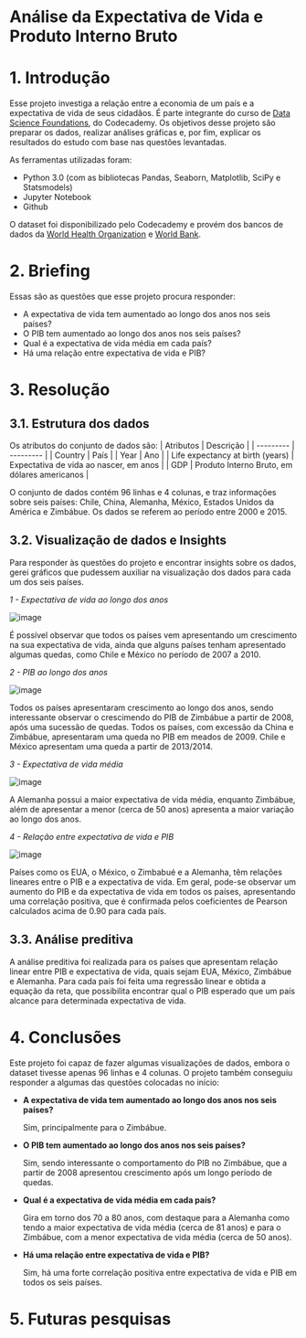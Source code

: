 # Análise da Expectativa de Vida e Produto Interno Bruto
# 1. Introdução
Esse projeto investiga a relação entre a economia de um país e a expectativa de vida de seus cidadãos. É parte integrante do curso de [Data Science Foundations](https://www.codecademy.com/enrolled/paths/data-science-foundations), do Codecademy. Os objetivos desse projeto são preparar os dados, realizar análises gráficas e, por fim, explicar os resultados do estudo com base nas questões levantadas.

As ferramentas utilizadas foram:
- Python 3.0 (com as bibliotecas Pandas, Seaborn, Matplotlib, SciPy e Statsmodels)
- Jupyter Notebook
- Github

O dataset foi disponibilizado pelo Codecademy e provém dos bancos de dados da [World Health Organization](https://apps.who.int/gho/data/node.main.688) e [World Bank](https://data.worldbank.org/indicator/NY.GDP.MKTP.CD).

# 2. Briefing
Essas são as questões que esse projeto procura responder:
- A expectativa de vida tem aumentado ao longo dos anos nos seis países?
- O PIB tem aumentado ao longo dos anos nos seis países?
- Qual é a expectativa de vida média em cada país?
- Há uma relação entre expectativa de vida e PIB?

# 3. Resolução
## 3.1. Estrutura dos dados
Os atributos do conjunto de dados são:
| Atributos |	Descrição |
| --------- | --------- |
| Country | País |
| Year | Ano |
| Life expectancy at birth (years) | Expectativa de vida ao nascer, em anos |
| GDP | Produto Interno Bruto, em dólares americanos |

O conjunto de dados contém 96 linhas e 4 colunas, e traz informações sobre seis países: Chile, China, Alemanha, México, Estados Unidos da América e Zimbábue. Os dados se referem ao período entre 2000 e 2015.

## 3.2. Visualização de dados e Insights
Para responder às questões do projeto e encontrar insights sobre os dados, gerei gráficos que pudessem auxiliar na visualização dos dados para cada um dos seis países. 

_1 - Expectativa de vida ao longo dos anos_

![image](https://github.com/gabrielaguzzo/life-expectancy-and-gpd/assets/142359788/2b899e23-90e0-4e1a-85b8-739349dfa84c)

É possível observar que todos os países vem apresentando um crescimento na sua expectativa de vida, ainda que alguns países tenham apresentado algumas quedas, como Chile e México no período de 2007 a 2010.

_2 - PIB ao longo dos anos_

![image](https://github.com/gabrielaguzzo/life-expectancy-and-gpd/assets/142359788/bba5726d-5cc6-4a4f-ad93-9d60ec361083)

Todos os países apresentaram crescimento ao longo dos anos, sendo interessante observar o crescimendo do PIB de Zimbábue a partir de 2008, após uma sucessão de quedas. Todos os países, com excessão da China e Zimbábue, apresentaram uma queda no PIB em meados de 2009. Chile e México apresentam uma queda a partir de 2013/2014.

_3 - Expectativa de vida média_

![image](https://github.com/gabrielaguzzo/life-expectancy-and-gpd/assets/142359788/1e134876-eaec-43fa-bccd-99802c113222)

A Alemanha possui a maior expectativa de vida média, enquanto Zimbábue, além de apresentar a menor (cerca de 50 anos) apresenta a maior variação ao longo dos anos.

_4 - Relação entre expectativa de vida e PIB_

![image](https://github.com/gabrielaguzzo/life-expectancy-and-gpd/assets/142359788/e50a36bf-a1da-4387-99b5-a950dc4ea7f4)

Países como os EUA, o México, o Zimbabué e a Alemanha, têm relações lineares entre o PIB e a expectativa de vida. Em geral, pode-se observar um aumento do PIB e da expectativa de vida em todos os países, apresentando uma correlação positiva, que é confirmada pelos coeficientes de Pearson calculados acima de 0.90 para cada país.

## 3.3. Análise preditiva

A análise preditiva foi realizada para os países que apresentam relação linear entre PIB e expectativa de vida, quais sejam EUA, México, Zimbábue e Alemanha. Para cada país foi feita uma regressão linear e obtida a equação da reta, que possibilita encontrar qual o PIB esperado que um país alcance para determinada expectativa de vida.

# 4. Conclusões

Este projeto foi capaz de fazer algumas visualizações de dados, embora o dataset tivesse apenas 96 linhas e 4 colunas. O projeto também conseguiu responder a algumas das questões colocadas no início:
- **A expectativa de vida tem aumentado ao longo dos anos nos seis países?**

  Sim, principalmente para o Zimbábue.
  
- **O PIB tem aumentado ao longo dos anos nos seis países?**

  Sim, sendo interessante o comportamento do PIB no Zimbábue, que a partir de 2008 apresentou crescimento após um longo período de quedas.
  
- **Qual é a expectativa de vida média em cada país?**

  Gira em torno dos 70 a 80 anos, com destaque para a Alemanha como tendo a maior expectativa de vida média (cerca de 81 anos) e para o Zimbábue, com a menor expectativa de vida média (cerca de 50 anos).
  
- **Há uma relação entre expectativa de vida e PIB?**

  Sim, há uma forte correlação positiva entre expectativa de vida e PIB em todos os seis países.

# 5. Futuras pesquisas

